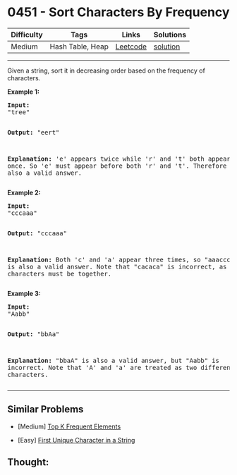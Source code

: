 # 0451 - Sort Characters By Frequency

Difficulty  | Tags | Links | Solutions
----------- | ---- | ----- | -----
Medium | Hash Table, Heap | [Leetcode](https://leetcode.com/problems/sort-characters-by-frequency) | [solution](https://leetcode.com/problems/sort-characters-by-frequency/solution/)


-----------

<p>Given a string, sort it in decreasing order based on the frequency of characters.</p>

<p><b>Example 1:</b>
<pre>
<b>Input:</b>
"tree"

<b>Output:</b>
"eert"

<b>Explanation:</b>
'e' appears twice while 'r' and 't' both appear once.
So 'e' must appear before both 'r' and 't'. Therefore "eetr" is also a valid answer.
</pre>
</p>

<p><b>Example 2:</b>
<pre>
<b>Input:</b>
"cccaaa"

<b>Output:</b>
"cccaaa"

<b>Explanation:</b>
Both 'c' and 'a' appear three times, so "aaaccc" is also a valid answer.
Note that "cacaca" is incorrect, as the same characters must be together.
</pre>
</p>

<p><b>Example 3:</b>
<pre>
<b>Input:</b>
"Aabb"

<b>Output:</b>
"bbAa"

<b>Explanation:</b>
"bbaA" is also a valid answer, but "Aabb" is incorrect.
Note that 'A' and 'a' are treated as two different characters.
</pre>
</p>

-----------


## Similar Problems

- [Medium] [Top K Frequent Elements](top-k-frequent-elements)

- [Easy] [First Unique Character in a String](first-unique-character-in-a-string)




## Thought:

